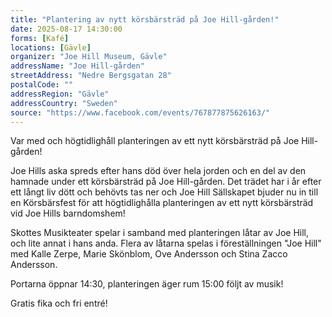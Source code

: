 ```yaml
---
title: "Plantering av nytt körsbärsträd på Joe Hill-gården!"
date: 2025-08-17 14:30:00
forms: [Kafé]
locations: [Gävle]
organizer: "Joe Hill Museum, Gävle"
addressName: "Joe Hill-gården"
streetAddress: "Nedre Bergsgatan 28"
postalCode: ""
addressRegion: "Gävle"
addressCountry: "Sweden"
source: "https://www.facebook.com/events/767877875626163/"
---
```

Var med och högtidlighåll planteringen av ett nytt körsbärsträd på Joe Hill-gården!

Joe Hills aska spreds efter hans död över hela jorden och en del av den hamnade under ett körsbärsträd på Joe Hill-gården. Det trädet har i år efter ett långt liv dött och behövts tas ner och Joe Hill Sällskapet bjuder nu in till en Körsbärsfest för att högtidlighålla planteringen av ett nytt körsbärsträd vid Joe Hills barndomshem!

Skottes Musikteater spelar i samband med planteringen låtar av Joe Hill, och lite annat i hans anda. Flera av låtarna spelas i föreställningen "Joe Hill" med Kalle Zerpe, Marie Skönblom, Ove Andersson och Stina Zacco Andersson.

Portarna öppnar 14:30, planteringen äger rum 15:00 följt av musik!

Gratis fika och fri entré!